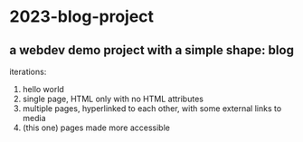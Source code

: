 # 2023-blog-project
## a webdev demo project with a simple shape: blog

iterations:
1. hello world
2. single page, HTML only with no HTML attributes
3. multiple pages, hyperlinked to each other, with some external links to media
4. (this one) pages made more accessible